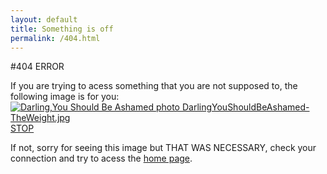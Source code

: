 ```yaml
---
layout: default
title: Something is off
permalink: /404.html
---
```


#404 ERROR

If you are trying to acess something that you are not supposed to, the following image is for you:
<a href="https://s405.photobucket.com/user/rippeyraider/media/DarlingYouShouldBeAshamed-TheWeight.jpg.html" target="_blank"><img src="https://i405.photobucket.com/albums/pp140/rippeyraider/DarlingYouShouldBeAshamed-TheWeight.jpg" border="0" alt="Darling,You Should Be Ashamed photo DarlingYouShouldBeAshamed-TheWeight.jpg">STOP</a>

If not, sorry for seeing this image but THAT WAS NECESSARY, check your connection and try to acess the [home page](../index.html).



